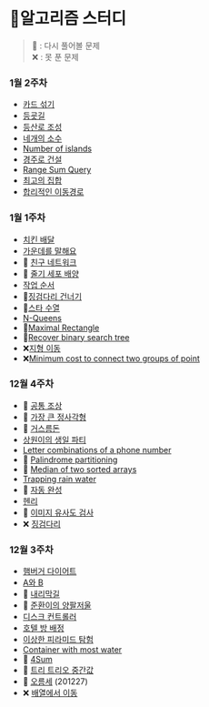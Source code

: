 # 🚀알고리즘 스터디
> 💢 : 다시 풀어볼 문제 <br>
> ❌ : 못 푼 문제

### 1월 2주차
- [카드 섞기](src/_1월2주차/카드섞기.java) 
- [등굣길](src/_1월2주차/등굣길.java)
- [등산로 조성](src/_1월2주차/등산로조성.java)
- [네개의 소수](src/_1월2주차/네개의소수.java)
- [Number of islands](src/_1월2주차/NumberOfIslands.java)
- [경주로 건설](src/_1월2주차/경주로건설.java)
- [Range Sum Query](src/_1월2주차/RangeSumQuery.java)
- [최고의 집합](src/_1월2주차/최고의집합.java)
- [합리적인 이동경로](src/_1월2주차/합리적인이동경로.java)

### 1월 1주차
- [치킨 배달](src/_1월1주차/치킨배달.java)
- [가운데를 말해요](src/_1월1주차/가운데를말해요.java)
- 💢 [친구 네트워크](src/_1월1주차/친구네트워크.java)
- 💢 [줄기 세포 배양](src/_1월1주차/줄기세포배양.java)
- [작업 순서](src/_1월1주차/작업순서.java)
- 💢[징검다리 건너기](src/_1월1주차/징검다리건너기.java)
- 💢[스타 수열](src/_1월1주차/스타수열.java)
- [N-Queens](src/_1월1주차/NQueens.java)
- 💢[Maximal Rectangle](src/_1월1주차/MaximalRectangle.java)
- 💢[Recover binary search tree](src/_1월1주차/RecoverBinarySearchTree.java)
- ❌[지형 이동](src/_1월1주차/지형이동.java)
- ❌[Minimum cost to connect two groups of point](https://leetcode.com/problems/minimum-cost-to-connect-two-groups-of-points/)

### 12월 4주차
- 💢 [공통 조상](src/_12월4주차/공통조상.java)
- 💢 [가장 큰 정사각형](src/_12월4주차/가장큰정사각형.java)
- 💢 [거스름돈](src/_12월4주차/거스름돈.java)
- [상원이의 생일 파티](src/_12월4주차/상원이의생일파티.java)
- [Letter combinations of a phone number](src/_12월4주차/LetterCombinationsOfAPhoneNumber.java)
- 💢 [Palindrome partitioning](src/_12월4주차/PalindromePartitioning.java)
- 💢 [Median of two sorted arrays](src/_12월4주차/MedianOfTwoSortedArrays.java)
- [Trapping rain water](src/_12월4주차/TrappingRainWater.java)
- 💢 [자동 완성](src/_12월4주차/자동완성.java)
- [헨리](src/_12월4주차/헨리.java)
- 💢 [이미지 유사도 검사](src/_12월4주차/이미지유사도검사.java)
- ❌ [징검다리](https://programmers.co.kr/learn/courses/30/lessons/43236)

### 12월 3주차
- [햄버거 다이어트](/src/_12월3주차/햄버거다이어트.java)
- [A와 B](/src/_12월3주차/A와B.java)
- 💢 [내리막길](/src/_12월3주차/내리막길.java)
- 💢 [준환이의 양팔저울](/src/_12월3주차/준환이의양팔저울.java)
- [디스크 컨트롤러](/src/_12월3주차/디스크컨트롤러.java)
- [호텔 방 배정](/src/_12월3주차/호텔방배정.java)
- [이상한 피라미드 탐험](/src/_12월3주차/이상한피라미드탐험.java)
- [Container with most water](/src/_12월3주차/ContainerWithMostWater.java)
- 💢 [4Sum](/src/_12월3주차/FourSum.java)
- 💢 [트리 트리오 중간값](/src/_12월3주차/트리트리오중간값.java)
- 💢 [오름세](https://www.acmicpc.net/problem/3745) (201227)
- ❌ [배열에서 이동](https://www.acmicpc.net/problem/1981)